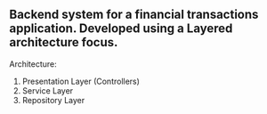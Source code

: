 Backend system for a financial transactions application.
Developed using a Layered architecture focus.
-----------------------------------------------------------
Architecture:
1. Presentation Layer (Controllers)
2. Service Layer
3. Repository Layer 
